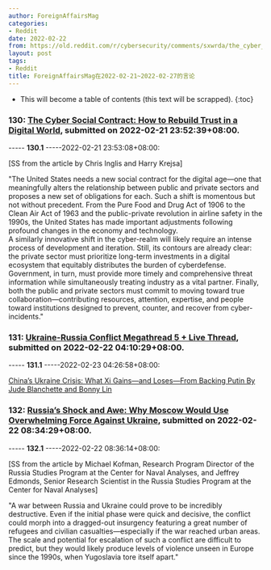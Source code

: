 ```yaml
---
author: ForeignAffairsMag
categories:
- Reddit
date: 2022-02-22
from: https://old.reddit.com/r/cybersecurity/comments/sxwrda/the_cyber_social_contract_how_to_rebuild_trust_in/
layout: post
tags:
- Reddit
title: ForeignAffairsMag在2022-02-21~2022-02-27的言论
---
```


* This will become a table of contents (this text will be scrapped).
{:toc}

### 130: [The Cyber Social Contract: How to Rebuild Trust in a Digital World](https://old.reddit.com/r/cybersecurity/comments/sxwrda/the_cyber_social_contract_how_to_rebuild_trust_in/), submitted on 2022-02-21 23:52:39+08:00.

----- __130.1__ -----2022-02-21 23:53:08+08:00:

\[SS from the article by Chris Inglis and Harry Krejsa\]

"The United States needs a new social contract for the digital age—one that meaningfully alters the relationship between public and private sectors and proposes a new set of obligations for each. Such a shift is momentous but not without precedent. From the Pure Food and Drug Act of 1906 to the Clean Air Act of 1963 and the public-private revolution in airline safety in the 1990s, the United States has made important adjustments following profound changes in the economy and technology.  
A similarly innovative shift in the cyber-realm will likely require an intense process of development and iteration. Still, its contours are already clear: the private sector must prioritize long-term investments in a digital ecosystem that equitably distributes the burden of cyberdefense. Government, in turn, must provide more timely and comprehensive threat information while simultaneously treating industry as a vital partner. Finally, both the public and private sectors must commit to moving toward true collaboration—contributing resources, attention, expertise, and people toward institutions designed to prevent, counter, and recover from cyber-incidents."

### 131: [Ukraine-Russia Conflict Megathread 5 + Live Thread](https://old.reddit.com/r/europe/comments/sy330o/ukrainerussia_conflict_megathread_5_live_thread/), submitted on 2022-02-22 04:10:29+08:00.

----- __131.1__ -----2022-02-23 04:26:58+08:00:

[China’s Ukraine Crisis: What Xi Gains—and Loses—From Backing Putin By Jude Blanchette and Bonny Lin](https://www.foreignaffairs.com/articles/china/2022-02-21/chinas-ukraine-crisis)

### 132: [Russia’s Shock and Awe: Why Moscow Would Use Overwhelming Force Against Ukraine](https://old.reddit.com/r/geopolitics/comments/sy9egz/russias_shock_and_awe_why_moscow_would_use/), submitted on 2022-02-22 08:34:29+08:00.

----- __132.1__ -----2022-02-22 08:36:14+08:00:

\[SS from the article by Michael Kofman, Research Program Director of the Russia Studies Program at the Center for Naval Analyses, and Jeffrey Edmonds, Senior Research Scientist in the Russia Studies Program at the Center for Naval Analyses\]

"A war between Russia and Ukraine could prove to be incredibly destructive. Even if the initial phase were quick and decisive, the conflict could morph into a dragged-out insurgency featuring a great number of refugees and civilian casualties—especially if the war reached urban areas. The scale and potential for escalation of such a conflict are difficult to predict, but they would likely produce levels of violence unseen in Europe since the 1990s, when Yugoslavia tore itself apart."

